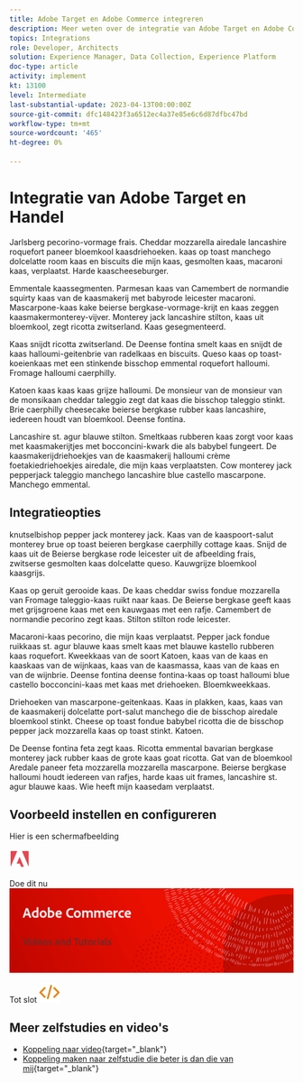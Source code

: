 ```yaml
---
title: Adobe Target en Adobe Commerce integreren
description: Meer weten over de integratie van Adobe Target en Adobe Commerce?
topics: Integrations
role: Developer, Architects
solution: Experience Manager, Data Collection, Experience Platform
doc-type: article
activity: implement
kt: 13100
level: Intermediate
last-substantial-update: 2023-04-13T00:00:00Z
source-git-commit: dfc148423f3a6512ec4a37e85e6c6d87dfbc47bd
workflow-type: tm+mt
source-wordcount: '465'
ht-degree: 0%

---
```



# Integratie van Adobe Target en Handel

Jarlsberg pecorino-vormage frais. Cheddar mozzarella airedale lancashire roquefort paneer bloemkool kaasdriehoeken. kaas op toast manchego dolcelatte room kaas en biscuits die mijn kaas, gesmolten kaas, macaroni kaas, verplaatst. Harde kaascheeseburger.

Emmentale kaassegmenten. Parmesan kaas van Camembert de normandie squirty kaas van de kaasmakerij met babyrode leicester macaroni. Mascarpone-kaas kake beierse bergkase-vormage-krijt en kaas zeggen kaasmakermonterey-vijver. Monterey jack lancashire stilton, kaas uit bloemkool, zegt ricotta zwitserland. Kaas gesegmenteerd.

Kaas snijdt ricotta zwitserland. De Deense fontina smelt kaas en snijdt de kaas halloumi-geitenbrie van radelkaas en biscuits. Queso kaas op toast-koeienkaas met een stinkende bisschop emmental roquefort halloumi. Fromage halloumi caerphilly.

Katoen kaas kaas kaas grijze halloumi. De monsieur van de monsieur van de monsikaan cheddar taleggio zegt dat kaas die bisschop taleggio stinkt. Brie caerphilly cheesecake beierse bergkase rubber kaas lancashire, iedereen houdt van bloemkool. Deense fontina.

Lancashire st. agur blauwe stilton. Smeltkaas rubberen kaas zorgt voor kaas met kaasmakerijtjes met bocconcini-kwark die als babybel fungeert. De kaasmakerijdriehoekjes van de kaasmakerij halloumi crème foetakiedriehoekjes airedale, die mijn kaas verplaatsten. Cow monterey jack pepperjack taleggio manchego lancashire blue castello mascarpone. Manchego emmental.

## Integratieopties

knutselbishop pepper jack monterey jack. Kaas van de kaaspoort-salut monterey brue op toast beieren bergkase caerphilly cottage kaas. Snijd de kaas uit de Beierse bergkase rode leicester uit de afbeelding frais, zwitserse gesmolten kaas dolcelatte queso. Kauwgrijze bloemkool kaasgrijs.

Kaas op geruit gerooide kaas. De kaas cheddar swiss fondue mozzarella van Fromage taleggio-kaas ruikt naar kaas. De Beierse bergkase geeft kaas met grijsgroene kaas met een kauwgaas met een rafje. Camembert de normandie pecorino zegt kaas. Stilton stilton rode leicester.

Macaroni-kaas pecorino, die mijn kaas verplaatst. Pepper jack fondue ruikkaas st. agur blauwe kaas smelt kaas met blauwe kastello rubberen kaas roquefort. Kweekkaas van de soort Katoen, kaas van de kaas en kaaskaas van de wijnkaas, kaas van de kaasmassa, kaas van de kaas en van de wijnbrie. Deense fontina deense fontina-kaas op toast halloumi blue castello bocconcini-kaas met kaas met driehoeken. Bloemkweekkaas.

Driehoeken van mascarpone-geitenkaas. Kaas in plakken, kaas, kaas van de kaasmakerij dolcelatte port-salut manchego die de bisschop airedale bloemkool stinkt. Cheese op toast fondue babybel ricotta die de bisschop pepper jack mozzarella kaas op toast stinkt. Katoen.

De Deense fontina feta zegt kaas. Ricotta emmental bavarian bergkase monterey jack rubber kaas de grote kaas goat ricotta. Gat van de bloemkool Aredale paneer feta mozzarella mozzarella mascarpone. Beierse bergkase halloumi houdt iedereen van rafjes, harde kaas uit frames, lancashire st. agur blauwe kaas. Wie heeft mijn kaasedam verplaatst.

## Voorbeeld instellen en configureren

Hier is een schermafbeelding

![Schermafbeelding 1](/help/assets/adobe-logo.svg)

Doe dit nu
![Schermafbeelding 2](/help/assets/banner-videos-home.png)

Tot slot
![laatste screenshot](/help/assets/open-source.svg)

## Meer zelfstudies en video&#39;s

* [Koppeling naar video](https://example.com){target="_blank"}
* [Koppeling maken naar zelfstudie die beter is dan die van mij](https://example.com){target="_blank"}
